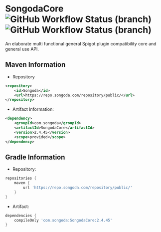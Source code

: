 SongodaCore ![GitHub Workflow Status (branch)](https://img.shields.io/github/workflow/status/Songoda/SongodaCore/Build%20SongodaCore/master) ![GitHub Workflow Status (branch)](https://img.shields.io/discord/293212540723396608)
===========

An elaborate multi functional general Spigot plugin compatibility core and general use API. 

Maven Information
------

* Repository
```xml
<repository>
    <id>Songoda</id>
    <url>https://repo.songoda.com/repository/public/</url>
</repository>
```
 * Artifact Information:
```xml
<dependency>
    <groupId>com.songoda</groupId>
    <artifactId>SongodaCore</artifactId>
    <version>2.4.45</version>
    <scope>provided</scope>
</dependency>
 ```

Gradle Information
------

 * Repository:
```groovy
repositories {
    maven {
        url 'https://repo.songoda.com/repository/public/'
    }
}
```
 * Artifact:
```groovy
dependencies {
    compileOnly 'com.songoda:SongodaCore:2.4.45'
}
```